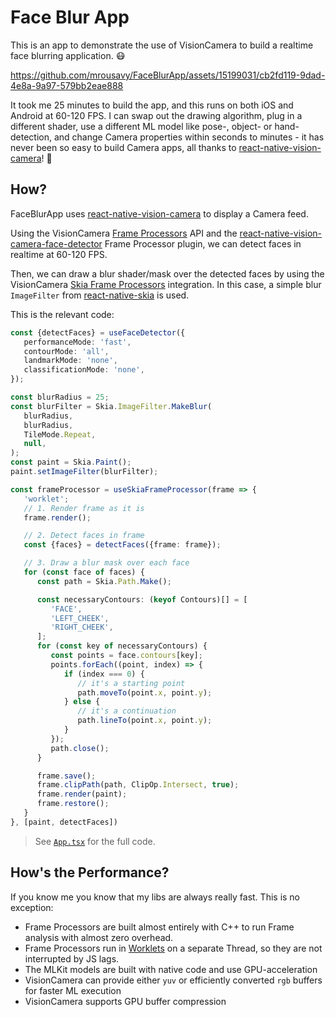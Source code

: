 # Face Blur App

This is an app to demonstrate the use of VisionCamera to build a realtime face blurring application. 😷

https://github.com/mrousavy/FaceBlurApp/assets/15199031/cb2fd119-9dad-4e8a-9a97-579bb2eae888

It took me 25 minutes to build the app, and this runs on both iOS and Android at 60-120 FPS.
I can swap out the drawing algorithm, plug in a different shader, use a different ML model like pose-, object- or hand-detection, and change Camera properties within seconds to minutes - it has never been so easy to build Camera apps, all thanks to [react-native-vision-camera](https://github.com/mrousavy/react-native-vision-camera)! 🚀

## How?

FaceBlurApp uses [react-native-vision-camera](https://github.com/mrousavy/react-native-vision-camera) to display a Camera feed.

Using the VisionCamera [Frame Processors](https://react-native-vision-camera.com/docs/guides/frame-processors) API and the [react-native-vision-camera-face-detector](https://github.com/nonam4/react-native-vision-camera-face-detector) Frame Processor plugin, we can detect faces in realtime at 60-120 FPS.

Then, we can draw a blur shader/mask over the detected faces by using the VisionCamera [Skia Frame Processors](https://react-native-vision-camera.com/docs/guides/skia-frame-processors) integration. In this case, a simple blur `ImageFilter` from [react-native-skia](https://github.com/shopify/react-native-skia) is used.

This is the relevant code:

```ts
const {detectFaces} = useFaceDetector({
   performanceMode: 'fast',
   contourMode: 'all',
   landmarkMode: 'none',
   classificationMode: 'none',
});

const blurRadius = 25;
const blurFilter = Skia.ImageFilter.MakeBlur(
   blurRadius,
   blurRadius,
   TileMode.Repeat,
   null,
);
const paint = Skia.Paint();
paint.setImageFilter(blurFilter);

const frameProcessor = useSkiaFrameProcessor(frame => {
   'worklet';
   // 1. Render frame as it is
   frame.render();

   // 2. Detect faces in frame
   const {faces} = detectFaces({frame: frame});

   // 3. Draw a blur mask over each face
   for (const face of faces) {
      const path = Skia.Path.Make();

      const necessaryContours: (keyof Contours)[] = [
         'FACE',
         'LEFT_CHEEK',
         'RIGHT_CHEEK',
      ];
      for (const key of necessaryContours) {
         const points = face.contours[key];
         points.forEach((point, index) => {
            if (index === 0) {
               // it's a starting point
               path.moveTo(point.x, point.y);
            } else {
               // it's a continuation
               path.lineTo(point.x, point.y);
            }
         });
         path.close();
      }

      frame.save();
      frame.clipPath(path, ClipOp.Intersect, true);
      frame.render(paint);
      frame.restore();
   }
}, [paint, detectFaces])
```

> See [`App.tsx`](https://github.com/mrousavy/FaceBlurApp/blob/main/app/App.tsx) for the full code.

## How's the Performance?

If you know me you know that my libs are always really fast.
This is no exception:
- Frame Processors are built almost entirely with C++ to run Frame analysis with almost zero overhead.
- Frame Processors run in [Worklets](https://github.com/margelo/react-native-worklets-core/blob/main/docs/WORKLETS.md) on a separate Thread, so they are not interrupted by JS lags.
- The MLKit models are built with native code and use GPU-acceleration
- VisionCamera can provide either `yuv` or efficiently converted `rgb` buffers for faster ML execution
- VisionCamera supports GPU buffer compression
